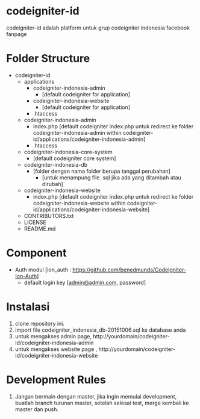 # codeigniter-id
codeigniter-id adalah platform untuk grup codeigniter indonesia facebook fanpage

# Folder Structure
- codeigniter-id
	- applications
		- codeigniter-indonesia-admin
			- [default codeigniter for application]
		- codeigniter-indonesia-website
			- [default codeigniter for application]
		- .htaccess
	- codeigniter-indonesia-admin
		- index.php [default codeigniter index.php untuk redirect ke folder codeigniter-indonesia-admin within codeigniter-id/applications/codeigniter-indonesia-admin]
		- .htaccess
	- codeigniter-indonesia-core-system
		- [default codeigniter core system]
	- codeigniter-indonesia-db
		- [folder dengan nama folder berupa tanggal perubahan]
			- [untuk menampung file .sql jika ada yang ditambah atau dirubah]
	- codeigniter-indonesia-website
		- index.php [default codeigniter index.php untuk redirect ke folder codeigniter-indonesia-website within codeigniter-id/applications/codeigniter-indonesia-website]
	- CONTRIBUTORS.txt
	- LICENSE
	- README.md

# Component

- Auth modul [ion_auth : https://github.com/benedmunds/CodeIgniter-Ion-Auth]
	- default login key [admin@admin.com, password]
	
	
# Instalasi
1. clone repository ini.
2. import file codeigniter_indonesia_db-20151006.sql ke database anda
3. untuk mengakses admin page, http://yourdomain/codeigniter-id/codeigniter-indonesia-admin
4. untuk mengakses website page , http://yourdomain/codeigniter-id/codeigniter-indonesia-website

# Development Rules
1. Jangan bermain dengan master, jika ingin memulai development, buatlah branch turunan master, setelah selesai test, merge kembali ke master dan push. 

